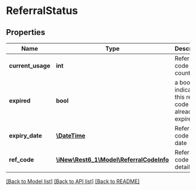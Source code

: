 # ReferralStatus

## Properties
Name | Type | Description | Notes
------------ | ------------- | ------------- | -------------
**current_usage** | **int** | Referral code usage count | 
**expired** | **bool** | a boolean indicating if this referral code already expired | 
**expiry_date** | [**\DateTime**](\DateTime.md) | Referral code expire date | 
**ref_code** | [**\iNew\Rest6_1\Model\ReferralCodeInfo**](ReferralCodeInfo.md) | Referral code details | 

[[Back to Model list]](../README.md#documentation-for-models) [[Back to API list]](../README.md#documentation-for-api-endpoints) [[Back to README]](../README.md)


